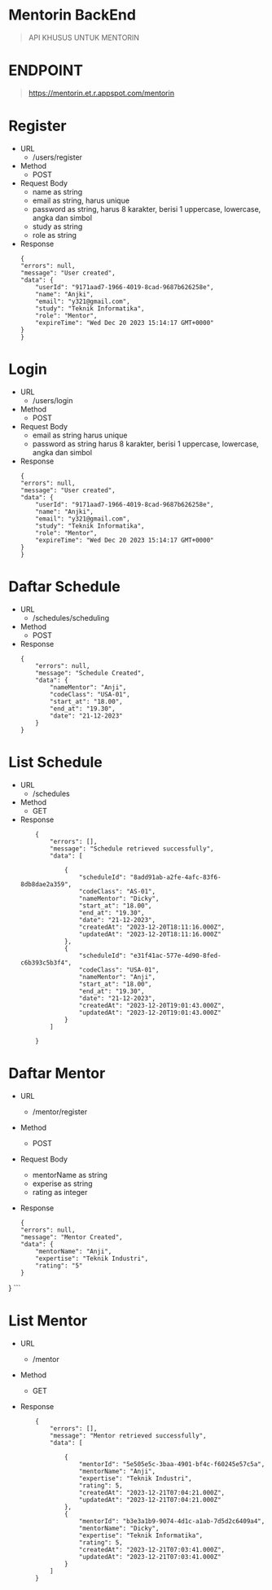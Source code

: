 # Mentorin BackEnd 
> API KHUSUS UNTUK MENTORIN 

# ENDPOINT
> https://mentorin.et.r.appspot.com/mentorin

# Register
- URL
    - /users/register
- Method
    - POST
- Request Body
    - name as string
    - email as string, harus unique
    - password as string, harus 8 karakter, berisi 1 uppercase, lowercase, angka dan simbol
    - study as string
    - role as string
- Response
    ```
    {
    "errors": null,
    "message": "User created",
    "data": {
        "userId": "9171aad7-1966-4019-8cad-9687b626258e",
        "name": "Anjki",
        "email": "y321@gmail.com",
        "study": "Teknik Informatika",
        "role": "Mentor",
        "expireTime": "Wed Dec 20 2023 15:14:17 GMT+0000"
    }
  }
    ```
# Login
- URL
    - /users/login
- Method
    - POST
- Request Body
    - email as string harus unique
    - password as string harus 8 karakter, berisi 1 uppercase, lowercase, angka dan simbol
- Response
    ```
    {
    "errors": null,
    "message": "User created",
    "data": {
        "userId": "9171aad7-1966-4019-8cad-9687b626258e",
        "name": "Anjki",
        "email": "y321@gmail.com",
        "study": "Teknik Informatika",
        "role": "Mentor",
        "expireTime": "Wed Dec 20 2023 15:14:17 GMT+0000"
    }
  }
    ```

# Daftar Schedule
- URL
    - /schedules/scheduling
- Method
    - POST
- Response
    ```
    {
        "errors": null,
        "message": "Schedule Created",
        "data": {
            "nameMentor": "Anji",
            "codeClass": "USA-01",
            "start_at": "18.00",
            "end_at": "19.30",
            "date": "21-12-2023"
        }
    }   
    ```


# List Schedule
- URL
    - /schedules
- Method
    - GET
- Response
    ```
        {
            "errors": [],
            "message": "Schedule retrieved successfully",
            "data": [
            
                {
                    "scheduleId": "8add91ab-a2fe-4afc-83f6-8db8dae2a359",
                    "codeClass": "AS-01",
                    "nameMentor": "Dicky",
                    "start_at": "18.00",
                    "end_at": "19.30",
                    "date": "21-12-2023",
                    "createdAt": "2023-12-20T18:11:16.000Z",
                    "updatedAt": "2023-12-20T18:11:16.000Z"
                },
                {
                    "scheduleId": "e31f41ac-577e-4d90-8fed-c6b393c5b3f4",
                    "codeClass": "USA-01",
                    "nameMentor": "Anji",
                    "start_at": "18.00",
                    "end_at": "19.30",
                    "date": "21-12-2023",
                    "createdAt": "2023-12-20T19:01:43.000Z",
                    "updatedAt": "2023-12-20T19:01:43.000Z"
                }
            ]
            
        }
    ```

# Daftar Mentor
- URL
    - /mentor/register
- Method
    - POST
- Request Body
   - mentorName as string
   - experise as string
   - rating as integer
  
- Response
    ```
    {
    "errors": null,
    "message": "Mentor Created",
    "data": {
        "mentorName": "Anji",
        "expertise": "Teknik Industri",
        "rating": "5"
    }
} 
    ```


# List Mentor
- URL
    - /mentor
- Method
    - GET
    
- Response
    ```
        {
            "errors": [],
            "message": "Mentor retrieved successfully",
            "data": [
            
                {
                    "mentorId": "5e505e5c-3baa-4901-bf4c-f60245e57c5a",
                    "mentorName": "Anji",
                    "expertise": "Teknik Industri",
                    "rating": 5,
                    "createdAt": "2023-12-21T07:04:21.000Z",
                    "updatedAt": "2023-12-21T07:04:21.000Z"
                },
                {
                    "mentorId": "b3e3a1b9-9074-4d1c-a1ab-7d5d2c6409a4",
                    "mentorName": "Dicky",
                    "expertise": "Teknik Informatika",
                    "rating": 5,
                    "createdAt": "2023-12-21T07:03:41.000Z",
                    "updatedAt": "2023-12-21T07:03:41.000Z"
                }
            ]
        }
    ```

    


